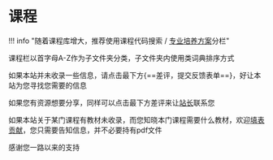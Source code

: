 # 课程

!!! info "随着课程库增大，推荐使用课程代码搜索 / [专业培养方案](../学业/专业培养方案/index.md)分栏"

课程栏以首字母A-Z作为子文件夹分类，子文件夹内使用类词典排序方式  

如果本站并未收录一些信息，请点击最下方{==差评，提交反馈表单==}，好让本站为您寻找您需要的信息  

如果您有资源想要分享，同样可以点击最下方差评来让[站长](../贡献者/茵符草.md)联系您

如果本站关于某门课程有教材未收录，而您知晓本门课程需要什么教材，欢迎[填表贡献](https://forms.office.com/r/huSXS4xpuD)，您只需要告知信息，并不必要持有pdf文件  

感谢您一路以来的支持